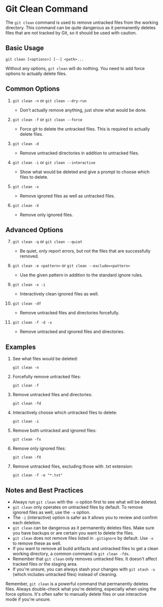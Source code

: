 # Git Clean Command

The `git clean` command is used to remove untracked files from the working directory. This command can be quite dangerous as it permanently deletes files that are not tracked by Git, so it should be used with caution.

## Basic Usage

```
git clean [<options>] [--] <path>...
```

Without any options, `git clean` will do nothing. You need to add force options to actually delete files.

## Common Options

1. `git clean -n` or `git clean --dry-run`
   - Don't actually remove anything, just show what would be done.

2. `git clean -f` or `git clean --force`
   - Force git to delete the untracked files. This is required to actually delete files.

3. `git clean -d`
   - Remove untracked directories in addition to untracked files.

4. `git clean -i` or `git clean --interactive`
   - Show what would be deleted and give a prompt to choose which files to delete.

5. `git clean -x`
   - Remove ignored files as well as untracked files.

6. `git clean -X`
   - Remove only ignored files.

## Advanced Options

7. `git clean -q` or `git clean --quiet`
   - Be quiet, only report errors, but not the files that are successfully removed.

8. `git clean -e <pattern>` or `git clean --exclude=<pattern>`
   - Use the given pattern in addition to the standard ignore rules.

9. `git clean -x -i`
   - Interactively clean ignored files as well.

10. `git clean -df`
    - Remove untracked files and directories forcefully.

11. `git clean -f -d -x`
    - Remove untracked and ignored files and directories.

## Examples

1. See what files would be deleted:
   ```
   git clean -n
   ```

2. Forcefully remove untracked files:
   ```
   git clean -f
   ```

3. Remove untracked files and directories:
   ```
   git clean -fd
   ```

4. Interactively choose which untracked files to delete:
   ```
   git clean -i
   ```

5. Remove both untracked and ignored files:
   ```
   git clean -fx
   ```

6. Remove only ignored files:
   ```
   git clean -fX
   ```

7. Remove untracked files, excluding those with .txt extension:
   ```
   git clean -f -e "*.txt"
   ```

## Notes and Best Practices

- Always run `git clean` with the `-n` option first to see what will be deleted.
- `git clean` only operates on untracked files by default. To remove ignored files as well, use the `-x` option.
- The `-i` (interactive) option is safer as it allows you to review and confirm each deletion.
- `git clean` can be dangerous as it permanently deletes files. Make sure you have backups or are certain you want to delete the files.
- `git clean` does not remove files listed in `.gitignore` by default. Use `-x` to remove these as well.
- If you want to remove all build artifacts and untracked files to get a clean working directory, a common command is `git clean -fdx`.
- Remember that `git clean` only removes untracked files. It doesn't affect tracked files or the staging area.
- If you're unsure, you can always stash your changes with `git stash -u` (which includes untracked files) instead of cleaning.

Remember, `git clean` is a powerful command that permanently deletes files. Always double-check what you're deleting, especially when using the force options. It's often safer to manually delete files or use interactive mode if you're unsure.
